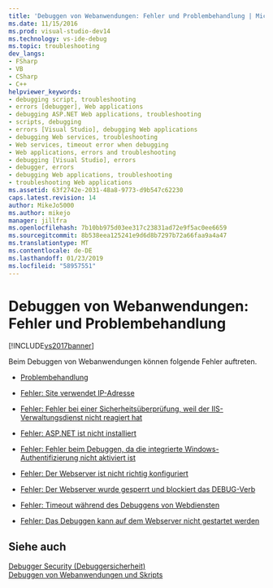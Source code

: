 ```yaml
---
title: 'Debuggen von Webanwendungen: Fehler und Problembehandlung | Microsoft-Dokumentation'
ms.date: 11/15/2016
ms.prod: visual-studio-dev14
ms.technology: vs-ide-debug
ms.topic: troubleshooting
dev_langs:
- FSharp
- VB
- CSharp
- C++
helpviewer_keywords:
- debugging script, troubleshooting
- errors [debugger], Web applications
- debugging ASP.NET Web applications, troubleshooting
- scripts, debugging
- errors [Visual Studio], debugging Web applications
- debugging Web services, troubleshooting
- Web services, timeout error when debugging
- Web applications, errors and troubleshooting
- debugging [Visual Studio], errors
- debugger, errors
- debugging Web applications, troubleshooting
- troubleshooting Web applications
ms.assetid: 63f2742e-2031-48a8-9773-d9b547c62230
caps.latest.revision: 14
author: MikeJo5000
ms.author: mikejo
manager: jillfra
ms.openlocfilehash: 7b10bb975d03ee317c23831ad72e9f5ac0ee6659
ms.sourcegitcommit: 8b538eea125241e9d6d8b7297b72a66faa9a4a47
ms.translationtype: MT
ms.contentlocale: de-DE
ms.lasthandoff: 01/23/2019
ms.locfileid: "58957551"
---
```

# <a name="debugging-web-applications-errors-and-troubleshooting"></a>Debuggen von Webanwendungen: Fehler und Problembehandlung
[!INCLUDE[vs2017banner](../includes/vs2017banner.md)]

Beim Debuggen von Webanwendungen können folgende Fehler auftreten.  
  
-   [Problembehandlung](../debugger/debugging-web-applications-troubleshooting.md)  
  
-   [Fehler: Site verwendet IP-Adresse](../debugger/error-site-uses-ip-address.md)  
  
-   [Fehler: Fehler bei einer Sicherheitsüberprüfung, weil der IIS-Verwaltungsdienst nicht reagiert hat](../debugger/error-a-security-check-failed-because-the-iis-admin-service-did-not-respond.md)  
  
-   [Fehler: ASP.NET ist nicht installiert](../debugger/error-aspnet-not-installed.md)  
  
-   [Fehler: Fehler beim Debuggen, da die integrierte Windows-Authentifizierung nicht aktiviert ist](../debugger/error-debugging-failed-because-integrated-windows-authentication-is-not-enabled.md)  
  
-   [Fehler: Der Webserver ist nicht richtig konfiguriert](../debugger/error-the-web-server-is-not-configured-correctly.md)  
  
-   [Fehler: Der Webserver wurde gesperrt und blockiert das DEBUG-Verb](../debugger/error-the-web-server-has-been-locked-down-and-is-blocking-the-debug-verb.md)  
  
-   [Fehler: Timeout während des Debuggens von Webdiensten](../debugger/error-timeout-while-debugging-web-services.md)  
  
-   [Fehler: Das Debuggen kann auf dem Webserver nicht gestartet werden](../debugger/error-unable-to-start-debugging-on-the-web-server.md)  
  
## <a name="see-also"></a>Siehe auch  
 [Debugger Security (Debuggersicherheit)](../debugger/debugger-security.md)   
 [Debuggen von Webanwendungen und Skripts](../debugger/debugging-web-applications-and-script.md)
